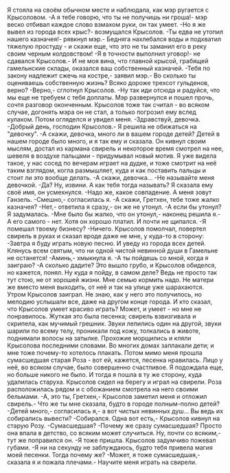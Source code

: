   Я стояла на своём обычном месте и наблюдала, как мэр ругается с Крысоловом.
-А я тебе говорю, что ты не получишь ни гроша!- мэр веско отбивал каждое слово взмахом руки, он так умеет.
-Но я же вывел из города всех крыс?- возмущался  Крысолов.
-Ты едва не утопил нашего казначея!- рявкнул мэр.- Бедняга нахлебался воды и подхватил тяжелую простуду - и скажи еще, что это не ты заманил его в реку своим черным колдовством!
-Я в точности выполнил уговор!- не сдавался Крысолов.- И не моя вина, что главной крысой, грабящей гамельнские склады, оказался ваш собственный казначей.
-Тебя по закону надлежит сжечь на костре,- заявил мэр.- Во сколько ты оцениваешь собственную жизнь? Всяко дороже трехсот гульденов, верно?
-Верно,- сглотнул Крысолов.
-Ну так иди отсюда и радуйся, что мы еще не требуем с тебя доплаты.
Мэр развернулся и пошел прочь, сочтя разговор оконченным.
Крысолов тоже так считал - во всяком случае, догонять мэра он не стал, а только погрозил ему вслед кулаком. Потом огляделся и увидел меня.
-Здравствуй, девочка.
-Добрый день, господин Крысолов.- Я решила не обижаться на "девочку".
-А скажи, девочка, много ли в вашем городе детей?
Детей в нашем городе было много, и я так ему и сказала. Он кивнул своим мыслям, достал из кармана свирель и некоторое время смотрел на нее, шевеля в воздухе пальцами - придумывал новый мотив. Я уже видела такое, у нас сосед по вечерам играет на дудке, и тоже смотрит на неё таким взглядом, когла размышляет, куда и как поставить пальцы и стоит ли это вообще делать.
-А скажи, девочка...
-Не называйте меня девочкой.
-Да? Ну, извини. А как тебя тогда называть?
Я сказала ему своё имя, он усмехнулся.
-Надо же, какое совпадение. А меня зовут Ганзель.
-Смешно,- согласилась я.
-А скажи, Гретхен, тебе тоже жалко казначея?
-Нет,- ответила я сразу,- он же не утонул.
-А если бы утонул?
Я задумалась.
-Мне было бы жалко, что он утонул,- наконец решила я.- А его самого - нет. Хотя он хорошо платил. И почти не щипался.
-Я помешал твоему бизнесу?
-Ничего.
Крысолов помолчал, повертел свирель в руках и сказал вроде даже не мне, у куда-то в сторону:
-Завтра я буду играть новую песню. И уведу из города всех детей. Клянусь всем святым, что ни одной чистой невинной души в Гамельне не останется!
-Аминь,- хмыкнула я.
-А ты пойдешь со мной, когда я заиграю?
-А сколько дадите?
Это вышло грубо, и Крысолов обиделся, но кажется, понял. Ну куда я пойду, в самом деле? Ведь не просто так тут стою, не от хорошей жизни. Мне семью кормить надо. Не матери же вместо меня выходить, от неё и так на улице уже шарахаются.
Утром Крысолов заиграл. Не знаю, как у него это получилось, но мелодию услышали все, даже на другом конце города. И кто сказал, что Крысолов умеет красиво играть? Может, и умеет - но мне не понравилось. Жуткая это была песенка; свирель взвизгивала и скрипела, как мучимый грешник. Звуки лепились один на другой, звуки шарили по всему телу, проникали под кожу, толкались в животе, поднимали волосы на затылке. Прохожие морщились и кляли Крысолова последними словами. Во многих домах заплакали дети; и мне тоже почему-то хотелось плакать.
Потом мимо меня прошла сумасшедшая старая Роза - вот ей, кажется, песенка нравилась. Лицо у неё, во всяком случае, было совершенно счастливое. Я подождала еще, но больше никого не было. И тогда я пошла в ту же сторону, куда удалилась старуха.
Крысолов сидел на берегу и играл на свирели. Роза расположилась рядом и с обожанием смотрела на него своими бельмами.
-А, это ты, Гретхен,- Крысолов заметил меня и отложил свирель.- Что же ты мне сказала, будто в городе полным-полно детей?
-Детей много,- согласилась я,- а вот чистых невинных душ... Вы ведь их собирались вывести?
-Собирался. Одна вот есть,- Крысолов кивнул на старую Розу.
-Сумасшедшая?
-Почему же сразу сумасшедшая? Просто она впала в детство, со всяким может случиться. Ну, почти со всяким,- тут же поправился он.
-Я тоже пришла. 
Крысолов задумчиво пожевал губами.
-Я ни на секунду не заблуждаюсь, будто тебя привела магия моей песенки. Тогда почему же?
-Может, я тоже сумасшедшая,- сказала я и пожала плечами.- Научите меня играть на свирели.    